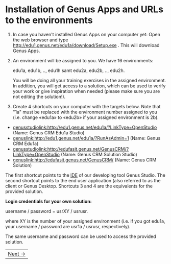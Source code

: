 # Installation of Genus Apps and URLs to the environments

1.	In case you haven't installed Genus Apps on your computer yet: Open the web browser and type http://edu1.genus.net/edu1a/download/Setup.exe . This will download Genus Apps.
2.	An environment will be assigned to you. We have 16 environments: 
    
    edu1a, edu1b, .., edu1h samt edu2a, edu2b, .., edu2h. 
    
	You will be doing all your training exercises in the assigned environment. In addition, you will get access to a solution, which can be used to verify your work or give inspiration when needed (please make sure you are not editing the solution!).
3.	Create 4 shortcuts on your computer with the targets below. Note that "1a" must be replaced with the environment number assigned to you (i.e. change «edu1a» to «edu2b» if your assigned environment is 2b).
* <genusstudiolink:http://edu1.genus.net/edu1a/?LinkType=OpenStudio> (Name: Genus CRM Edu1a Studio)
* <genuslink:http://edu1.genus.net/edu1a/?RunAsAdmin=1> (Name: Genus CRM Edu1a)
* <genusstudiolink:http://edufasit.genus.net/GenusCRM/?LinkType=OpenStudio> (Name: Genus CRM Solution Studio)
* <genuslink:http://edufasit.genus.net/GenusCRM/> (Name: Genus CRM Solution)

The first shortcut points to the [IDE](https://en.wikipedia.org/wiki/Integrated_development_environment) of our developing tool Genus Studio. The second shortcut points to the end user application (also referred to as the client or Genus Desktop. Shortcuts 3 and 4 are the equivalents for the provided solution.

**Login credentials for your own solution:**

username / password = usrXY / usrusr.

where XY is the number of your assigned environment (i.e. if you got edu1a, your username / password are usr1a / usrusr, respectively).

The same username and password can be used to access the provided solution.

<table>
   <tr><td align="right"><a href="installation-of-genus-app-platform.md">Next -></a></td></tr>
</table>
